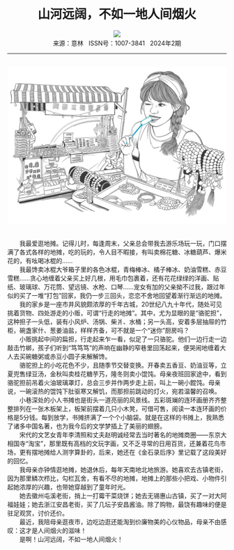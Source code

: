 # <center>山河远阔，不如一地人间烟火</center>

<div align=center><img src="https://raw.githubusercontent.com/leaguecn/magazines/main/img_authors/%d7%f7%d5%df%a3%ba%c9%ea%b9%a6%be%a7.jpg"></div>

<center>来源：意林   ISSN号：1007-3841   2024年2期</center>

* * *

<br>![](https://raw.githubusercontent.com/leaguecn/magazines/main/img/yili20240205-1-l.jpg)

  
<br>　　我最爱逛地摊。记得儿时，每逢周末，父亲总会带我去游乐场玩一玩，门口摆满了各式各样的地摊，吃的玩的，令人目不暇接，有叫卖棉花糖、冰糖葫芦、爆米花的，有吆喝冰棍的……  
　　我最馋卖冰棍大爷箱子里的各色冰棍，青梅棒冰、橘子棒冰、奶油雪糕、赤豆雪糕……贪心地缠着父亲买上好几根，用毛巾包裹着，还有花花绿绿的洋画、贴纸、玻璃球、万花筒、望远镜、水枪、口琴……宠女有加的父亲拗不过我，跟过年似的买了一堆“打包”回家，我仍一步三回头，恋恋不舍地回望着渐行渐远的地摊。  
　　我的家乡是一座市井风貌颇浓厚的千年古城，20世纪八九十年代，随处可见挑着货物、四处游走的小贩，可谓“行走的地摊”。其中，尤为显眼的是“骆驼担”，这种担子一头低，装有小风炉、汤锅、柴爿、水桶；另一头高，安着多层抽屉的竹柜，碗盏家什、葱姜油盐，样样齐备，可不就是一个“迷你”厨房吗？  
　　小贩挑起中间的扁担，行走起来乍一看，似足了一只骆驼。他们一边行走一边敲击竹梆，孩子们听到“笃笃笃”的声响在幽静的窄巷里回荡起来，便哭闹地缠着大人去买碗糖粥或赤豆小圆子来解解馋。  
　　骆驼担上的小吃花色不少，且随季节交替变换。开春卖五香豆、奶油豆等，立夏兜售绿豆汤，金秋叫卖桂花糖芋艿，隆冬则卖小馄饨。母亲夜班回家途中，看到骆驼担前吊着火油玻璃罩灯，总会三步并作两步走上前，叫上一碗小餛饨。母亲说，一碗滚热的馄饨下肚驱寒又解饥，而那担前跳动的灯火，宛若温馨的召唤。  
　　小巷深处的小人书摊也是街头一道亮丽的风景线。五彩斑斓的连环画册齐齐整整排列在一张木板架上，板架前摆着几只小木凳，可借可售，阅读一本连环画的价格是5分钱。每到放学，书摊挤满了一个个小脑袋。就是在这样的书摊上，我熟悉了诸多中国名著，也为我今后的文学梦插上了美丽的翅膀。  
　　宋代的文艺女青年李清照和丈夫赵明诚经常去当时著名的地摊商圈——东京大相国寺“淘宝”，那里既有高档的文玩字画，又不乏寻常的日用百货，还兼着花鸟市场，更有摆地摊给人测字算卦的，后来，她还在《金石录后序》里记载了这段美好的回忆。  
　　我母亲亦钟情逛地摊，她退休后，每年天南地北地旅游。她喜欢去古镇老街，因为那里鳞次栉比，勾栏瓦舍，有看不尽的地摊，地摊上的那些小把戏、小物件引起她浓厚的兴趣，也带她穿越到了童年时光。  
　　她去徽州屯溪老街，捎上一打霉干菜烧饼；她去无锡惠山古镇，买了一对大阿福娃娃；她去浙江安昌老街，买了几坛子安昌酱油。除了购物，最饶有趣味的便是驻足观赏，讨价还价。  
　　最近，我陪母亲逛夜市，边吃边逛还能淘到价廉物美的心仪物品，母亲不由感叹：这才是人间烟火的滋味！  
　　是啊！山河远阔，不如一地人间烟火！

